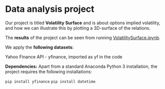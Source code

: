 # Data analysis project

Our project is titled **Volatility Surface** and is about options implied volatility, and how we can illustrate this by plotting a 3D-surface of the relations.

The **results** of the project can be seen from running [VolatilitySurface.ipynb](dataproject.ipynb).

We apply the **following datasets**:

Yahoo Finance API - yfinance, imported as yf in the code

**Dependencies:** Apart from a standard Anaconda Python 3 installation, the project requires the following installations:

``pip install yfinance``
``pip install datetime``
